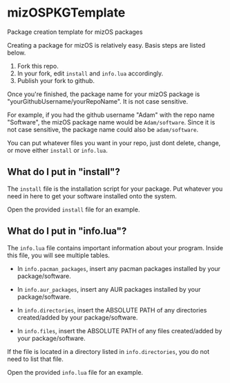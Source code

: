 # mizOSPKGTemplate
Package creation template for mizOS packages

Creating a package for mizOS is relatively easy. Basis steps are listed below.

1. Fork this repo.
2. In your fork, edit `install` and `info.lua` accordingly.
3. Publish your fork to github.

Once you're finished, the package name for your mizOS package is "yourGithubUsername/yourRepoName". It is not case sensitive.

For example, if you had the github username "Adam" with the repo name "Software", the mizOS package name would be `Adam/software`. Since it is not case sensitive, the package name could also be `adam/software`.

You can put whatever files you want in your repo, just dont delete, change, or move either `install` or `info.lua`.

## What do I put in "install"?
The `install` file is the installation script for your package. Put whatever you need in here to get your software installed onto the system.

Open the provided `install` file for an example.

## What do I put in "info.lua"?
The `info.lua` file contains important information about your program. Inside this file, you will see multiple tables.

- In `info.pacman_packages`, insert any pacman packages installed by your package/software.

- In `info.aur_packages`, insert any AUR packages installed by your package/software.

- In `info.directories`, insert the ABSOLUTE PATH of any directories created/added by your package/software.

- In `info.files`, insert the ABSOLUTE PATH of any files created/added by your package/software.

If the file is located in a directory listed in `info.directories`, you do not need to list that file.

Open the provided `info.lua` file for an example.
